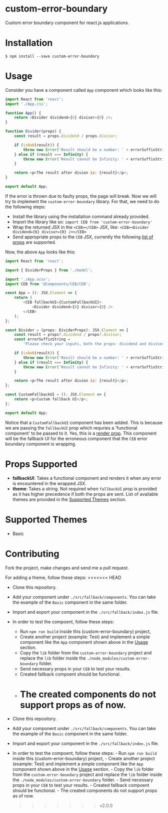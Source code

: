 # custom-error-boundary

Custom error boundary component for react.js applications.

# Installation

`$ npm install --save custom-error-boundary`

# Usage

Consider you have a component called `App` component which looks like this:

```js
import React from 'react';
import './App.css';

function App() {
    return <Divider dividend={6} divisor={0} />;
}

function Divider(props) {
    const result = props.dividend / props.divisor;

    if (isNaN(result)) {
        throw new Error('Result should be a number: ' + errorSuffixString);
    } else if (result === Infinity) {
        throw new Error('Result cannot be Infinity: ' + errorSuffixString);
    }

    return <p>The result after divion is: {result}</p>;
}

export default App;
```

If the error is thrown due to faulty props, the page will break. Now we will try to implement the `custom-error-boundary` library. For that, we need to do the following steps:

-   Install the library using the installation command already provided.
-   Import the library like so: `import CEB from 'custom-error-boundary'`
-   Wrap the returned JSX in the `<CEB></CEB>` JSX, like: `<CEB><Divider dividend={6} divisor={0} /></CEB>`
-   Send appropriate props to the `CEB` JSX, currently the following [list of props](#props-supported) are supported.

Now, the above `App` looks like this:

```js
import React from 'react';

import { DividerProps } from './model';

import './App.scss';
import CEB from '@Components/CEB/CEB';

const App = (): JSX.Element => {
    return (
        <CEB fallbackUI={CustomFallbackUI}>
            <Divider dividend={6} divisor={0} />
        </CEB>
    );
};

const Divider = (props: DividerProps): JSX.Element => {
    const result = props?.dividend / props?.divisor;
    const errorSuffixString =
        'Please check your inputs, both the props: dividend and divisor should be sent and make sure the divisor is not 0.';

    if (isNaN(result)) {
        throw new Error('Result should be a number: ' + errorSuffixString);
    } else if (result === Infinity) {
        throw new Error('Result cannot be Infinity: ' + errorSuffixString);
    }

    return <p>The result after divion is: {result}</p>;
};

const CustomFallbackUI = (): JSX.Element => {
    return <p>Custom fallback UI</p>;
};

export default App;
```

Notice that a `CustomFallbackUI` component has been added. This is because we are passing the `fallbackUI` prop which requries a 'functional component' to be passed to it. Yes, this is a [render prop](https://reactjs.org/docs/render-props.html). This component will be the fallback UI for the erroneous component that the `CEB` error boundary component is wrapping.

# Props Supported

-   **fallbackUI**: Takes a functional component and renders it when any error is encountered in the wrapped JSX.
-   **theme**: Takes a string. Not required when `fallbackUI` prop is provided as it has higher precedence if both the props are sent. List of available themes are provided in the [Supported Themes](#supported-themes) section.

# Supported Themes

-   Basic

# Contributing

Fork the project, make changes and send me a pull request.

For adding a theme, follow these steps:
<<<<<<< HEAD

-   Clone this repository.
-   Add your component under `./src/fallback/components`. You can take the example of the `Basic` component in the same folder.
-   Import and export your component in the `./src/fallback/index.js` file.
-   In order to test the compoent, follow these steps:

    -   Run `npm run build` inside this (custom-error-boundary) project,
    -   Create another project (example: Test) and implement a simple component like the `App` component shown above in the [Usage](#usage) section.
    -   Copy the `lib` folder from the `custom-error-boundary` project and replace the `lib` folder inside the `./node_modules/custom-error-boundary` folder.
    -   Send necessary props in your `CEB` to test your results.
    -   Created fallback compoent should be functional.
    -   # The created components do not support props as of now.

-   Clone this repository.
-   Add your component under `./src/fallback/components`. You can take the example of the `Basic` component in the same folder.
-   Import and export your component in the `./src/fallback/index.js` file.
-   In order to test the compoent, follow these steps: - Run `npm run build` inside this (custom-error-boundary) project, - Create another project (example: Test) and implement a simple component like the `App` component shown above in the [Usage](#usage) section. - Copy the `lib` folder from the `custom-error-boundary` project and replace the `lib` folder inside the `./node_modules/custom-error-boundary` folder. - Send necessary props in your `CEB` to test your results. - Created fallback compoent should be functional. - The created components do not support props as of now.
    > > > > > > > v2.0.0
